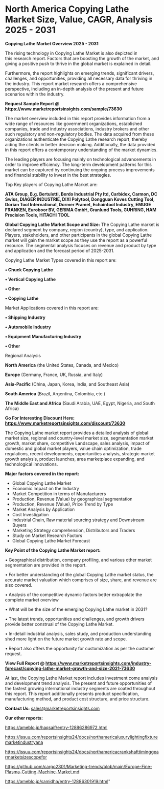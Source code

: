 # North America Copying Lathe Market Size, Value, CAGR, Analysis 2025 - 2031

<Strong> Copying Lathe Market Overview 2025 - 2031</strong>

The rising technology in Copying Lathe Market is also depicted in this research report. Factors that are boosting the growth of the market, and giving a positive push to thrive in the global market is explained in detail.

Furthermore, the report highlights on emerging trends, significant drivers, challenges, and opportunities, providing all necessary data for thriving in the industry. This report market research offers a comprehensive perspective, including an in-depth analysis of the present and future scenarios within the industry.

<strong>Request Sample Report @ <a href=https://www.marketreportsinsights.com/sample/73630>https://www.marketreportsinsights.com/sample/73630</a></strong>

The market overview included in this report provides information from a wide range of resources like government organizations, established companies, trade and industry associations, industry brokers and other such regulatory and non-regulatory bodies. The data acquired from these organizations authenticate the Copying Lathe research report, thereby aiding the clients in better decision making. Additionally, the data provided in this report offers a contemporary understanding of the market dynamics.

The leading players are focusing mainly on technological advancements in order to improve efficiency. The long-term development patterns for this market can be captured by continuing the ongoing process improvements and financial stability to invest in the best strategies.

Top Key players of Copying Lathe Market are:

<strong>ATA Group, B.g. Bertuletti, Bordo Industrial Pty ltd, Carbidex, Carmon, DC Swiss, DIAGER INDUSTRIE, DIXI Polytool, Dongguan Koves Cutting Tool, Dorian Tool International, Dormer Pramet, Echaintool Industry, EMUGE FRANKEN, Euroboor BV, GERIMA GmbH, Granlund Tools, GUHRING, HAM Precision Tools, HITACHI TOOL</strong>

<strong><b>Global Copying Lathe Market Scope and Size:</b></strong>
The Copying Lathe market is declared segment by company, region (country), type, and application. Players, stakeholders, and other participants in the global Copying Lathe market will gain the market scope as they use the report as a powerful resource. The segmental analysis focuses on revenue and product by type and application and the forecast period of 2025-2031.

Copying Lathe Market Types covered in this report are:

<strong>• Chuck Copying Lathe

• Vertical Copying Lathe

• Other

• Copying Lathe</strong>

Market Applications covered in this report are:

<strong>• Shipping Industry

• Automobile Industry

• Equipment Manufacturing Industry

• Other</strong> 

Regional Analysis

<strong>North America</strong> (the United States, Canada, and Mexico)

<strong>Europe</strong> (Germany, France, UK, Russia, and Italy)

<strong>Asia-Pacific</strong> (China, Japan, Korea, India, and Southeast Asia)

<strong>South America</strong> (Brazil, Argentina, Colombia, etc.)

<strong>The Middle East and Africa</strong> (Saudi Arabia, UAE, Egypt, Nigeria, and South Africa)

<strong>Go For Interesting Discount Here: <a href=https://www.marketreportsinsights.com/discount/73630>https://www.marketreportsinsights.com/discount/73630</a></strong>

The Copying Lathe market report provides a detailed analysis of global market size, regional and country-level market size, segmentation market growth, market share, competitive Landscape, sales analysis, impact of domestic and global market players, value chain optimization, trade regulations, recent developments, opportunities analysis, strategic market growth analysis, product launches, area marketplace expanding, and technological innovations.

<strong><b>Major factors covered in the report:</b></strong>
<ul>
  <li>Global Copying Lathe Market </li>
  <li>Economic Impact on the Industry</li>
  <li>Market Competition in terms of Manufacturers</li>
  <li>Production, Revenue (Value) by geographical segmentation</li>
  <li>Production, Revenue (Value), Price Trend by Type</li>
  <li>Market Analysis by Application</li>
  <li>Cost Investigation</li>
  <li>Industrial Chain, Raw material sourcing strategy and Downstream Buyers</li>
  <li>Marketing Strategy comprehension, Distributors and Traders</li>
  <li>Study on Market Research Factors</li>
  <li>Global Copying Lathe Market Forecast</li>
</ul>

<strong><b>Key Point of the Copying Lathe Market report:</b></strong>

• Geographical distribution, company profiling, and various other market segmentation are provided in the report.

• For better understanding of the global Copying Lathe market status, the accurate market valuation which comprises of size, share, and revenue are also covered.

• Analysis of the competitive dynamic factors better extrapolate the complete market overview

• What will be the size of the emerging Copying Lathe market in 2031?

• The latest trends, opportunities and challenges, and growth drivers provide better construal of the Copying Lathe Market.

• In-detail industrial analysis, sales study, and production understanding shed more light on the future market growth rate and scope.

• Report also offers the opportunity for customization as per the customer request.

<strong><b>View Full Report @ <a href=https://www.marketreportsinsights.com/industry-forecast/copying-lathe-market-growth-and-size-2021-73630>https://www.marketreportsinsights.com/industry-forecast/copying-lathe-market-growth-and-size-2021-73630</a></b></strong>


At last, the Copying Lathe Market report includes investment come analysis and development trend analysis. The present and future opportunities of the fastest growing international industry segments are coated throughout this report. This report additionally presents product specification, manufacturing method, and product cost structure, and price structure.

<strong>Contact Us:</strong>
sales@marketreportsinsights.com

<strong>Our other reports:</strong>

<a href=https://ameblo.jp/haqsaif/entry-12886286972.html>https://ameblo.jp/haqsaif/entry-12886286972.html</a>

<a href=https://issuu.com/reportsinsights24/docs/northamericaluxurylightingfixturemarketindustryana>https://issuu.com/reportsinsights24/docs/northamericaluxurylightingfixturemarketindustryana</a>

<a href=https://issuu.com/reportsinsights24/docs/northamericacrankshafttiminggearmarketsizescopefor>https://issuu.com/reportsinsights24/docs/northamericacrankshafttiminggearmarketsizescopefor</a>

<a href=https://github.com/cargo2301/Marketing-trends/blob/main/Europe-Fine-Plasma-Cutting-Machine-Market.md>https://github.com/cargo2301/Marketing-trends/blob/main/Europe-Fine-Plasma-Cutting-Machine-Market.md</a>

<a href=https://ameblo.jp/samidha/entry-12886301919.html>https://ameblo.jp/samidha/entry-12886301919.html</a>"
